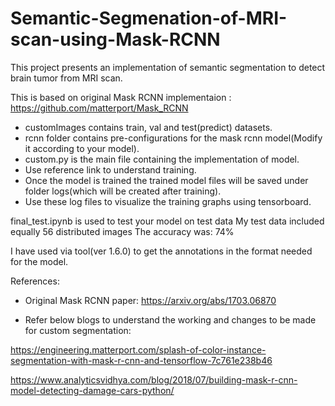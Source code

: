 # Semantic-Segmenation-of-MRI-scan-using-Mask-RCNN
This project presents an implementation of semantic segmentation to detect brain tumor from MRI scan.

This is based on original Mask RCNN implementaion :
https://github.com/matterport/Mask_RCNN

* customImages contains train, val and test(predict) datasets.
* rcnn folder contains pre-configurations for the mask rcnn model(Modify it according to your model).
* custom.py is the main file containing the implementation of model.
* Use reference link to understand training.
* Once the model is trained the trained model files will be saved under folder logs(which will be created after training).
* Use these log files to visualize the training graphs using tensorboard.


final_test.ipynb is used to test your model on test data
My test data included equally 56 distributed images
The accuracy was: 74%

I have used via tool(ver 1.6.0) to get the annotations in the format needed for the model.


References:
* Original Mask RCNN paper: https://arxiv.org/abs/1703.06870

* Refer below blogs to understand the working and changes to be made for custom segmentation:

https://engineering.matterport.com/splash-of-color-instance-segmentation-with-mask-r-cnn-and-tensorflow-7c761e238b46
  
https://www.analyticsvidhya.com/blog/2018/07/building-mask-r-cnn-model-detecting-damage-cars-python/
